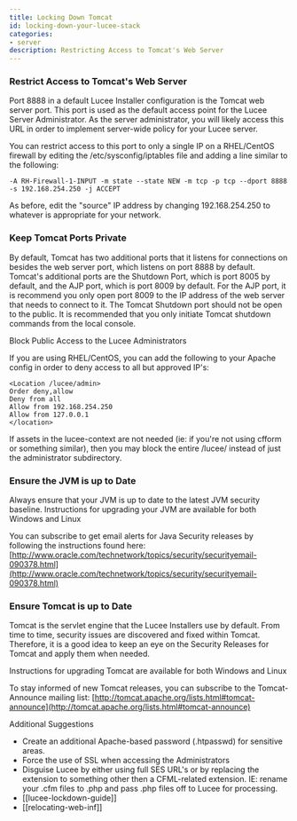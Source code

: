 ```yaml
---
title: Locking Down Tomcat
id: locking-down-your-lucee-stack
categories:
- server
description: Restricting Access to Tomcat's Web Server
---
```


### Restrict Access to Tomcat's Web Server ###

Port 8888 in a default Lucee Installer configuration is the Tomcat web server port. This port is used as the default access point for the Lucee Server Administrator. As the server administrator, you will likely access this URL in order to implement server-wide policy for your Lucee server.

You can restrict access to this port to only a single IP on a RHEL/CentOS firewall by editing the /etc/sysconfig/iptables file and adding a line similar to the following:

	-A RH-Firewall-1-INPUT -m state --state NEW -m tcp -p tcp --dport 8888 -s 192.168.254.250 -j ACCEPT

As before, edit the "source" IP address by changing 192.168.254.250 to whatever is appropriate for your network.

### Keep Tomcat Ports Private ###

By default, Tomcat has two additional ports that it listens for connections on besides the web server port, which listens on port 8888 by default. Tomcat's additional ports are the Shutdown Port, which is port 8005 by default, and the AJP port, which is port 8009 by default. For the AJP port, it is recommend you only open port 8009 to the IP address of the web server that needs to connect to it. The Tomcat Shutdown port should not be open to the public. It is recommended that you only initiate Tomcat shutdown commands from the local console.


Block Public Access to the Lucee Administrators

If you are using RHEL/CentOS, you can add the following to your Apache config in order to deny access to all but approved IP's:

```lucee
<Location /lucee/admin>
Order deny,allow
Deny from all
Allow from 192.168.254.250
Allow from 127.0.0.1
</location>
```

If assets in the lucee-context are not needed (ie: if you're not using cfform or something similar), then you may block the entire /lucee/ instead of just the administrator subdirectory.


### Ensure the JVM is up to Date ###

Always ensure that your JVM is up to date to the latest JVM security baseline. Instructions for upgrading your JVM are available for both Windows and Linux

You can subscribe to get email alerts for Java Security releases by following the instructions found here: [http://www.oracle.com/technetwork/topics/security/securityemail-090378.html](http://www.oracle.com/technetwork/topics/security/securityemail-090378.html)


### Ensure Tomcat is up to Date ###

Tomcat is the servlet engine that the Lucee Installers use by default. From time to time, security issues are discovered and fixed within Tomcat. Therefore, it is a good idea to keep an eye on the Security Releases for Tomcat and apply them when needed.

Instructions for upgrading Tomcat are available for both Windows and Linux

To stay informed of new Tomcat releases, you can subscribe to the Tomcat-Announce mailing list: [http://tomcat.apache.org/lists.html#tomcat-announce](http://tomcat.apache.org/lists.html#tomcat-announce)


Additional Suggestions

* Create an additional Apache-based password (.htpasswd) for sensitive areas.  
* Force the use of SSL when accessing the Administrators  
* Disguise Lucee by either using full SES URL's or by replacing the extension to something other then a CFML-related extension. IE: rename your .cfm files to .php and pass .php files off to Lucee for processing.
* [[lucee-lockdown-guide]]
* [[relocating-web-inf]]

